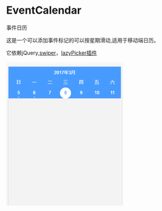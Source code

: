 
# EventCalendar

事件日历

这是一个可以添加事件标记的可以按星期滑动,适用于移动端日历。

它依赖jQuery,[swiper](http://www.swiper.com.cn/)，[lazyPicker插件](https://github.com/IronPans/LazyPicker/blob/master/lazyPicker-1.2.0.js)

![image](https://github.com/ctocto/EventCalendar/blob/master/screenshot/1.png)
